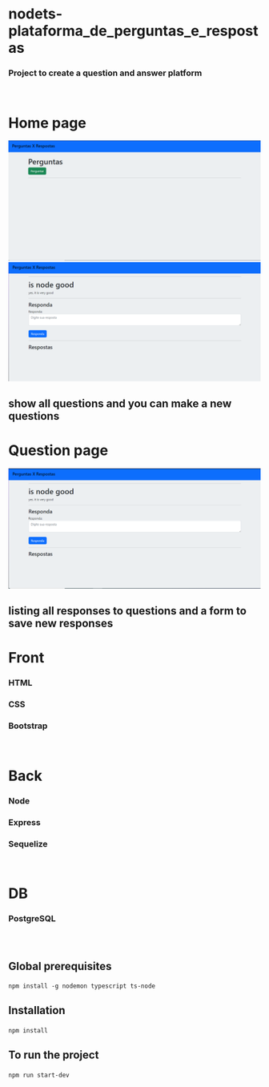 # nodets-plataforma_de_perguntas_e_respostas

### Project to create a question and answer platform
<br>

# Home page
<img src="public/git/home.png">
<img src="public/git/question.png">

## show all questions and you can make a new questions

# Question page
<img src="public/git/response.png">

## listing all responses to questions and a form to save new responses

# Front
### HTML
### CSS
### Bootstrap
<br>

# Back
### Node
### Express
### Sequelize
<br>

# DB
### PostgreSQL
<br>

#
## Global prerequisites

`npm install -g nodemon typescript ts-node`

## Installation
`npm install`

## To run the project
`npm run start-dev`